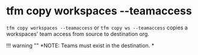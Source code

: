 # tfm copy workspaces --teamaccess

`tfm copy workspaces --teamaccess` or `tfm copy ws --teamaccess` copies a workspaces' team access from source to destination org.

!!! warning ""
    *NOTE: Teams must exist in the destination. *